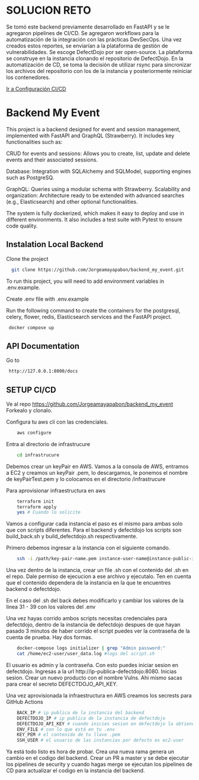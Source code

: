 
# SOLUCION RETO

Se tomó este backend previamente desarrollado en FastAPI y se le agregaron pipelines de CI/CD. Se agregaron workflows para la automatización de la integración con las prácticas DevSecOps. Una vez creados estos reportes, se enviarían a la plataforma de gestión de vulnerabilidades. Se escoge DefectDojo por ser open-source. La plataforma se construye en la instancia clonando el repositorio de DefectDojo. En la automatización de CD, se toma la decisión de utilizar rsync para sincronizar los archivos del repositorio con los de la instancia y posteriormente reiniciar los contenedores.

[Ir a Configuración CI/CD](#setup-cicd)

# Backend My Event

This project is a backend designed for event and session management, implemented with FastAPI and GraphQL (Strawberry). It includes key functionalities such as:

CRUD for events and sessions: Allows you to create, list, update and delete events and their associated sessions.

Database: Integration with SQLAlchemy and SQLModel, supporting engines such as PostgreSQ.

GraphQL: Queries using a modular schema with Strawberry.
Scalability and organization: Architecture ready to be extended with advanced searches (e.g., Elasticsearch) and other optional functionalities.

The system is fully dockerized, which makes it easy to deploy and use in different environments. It also includes a test suite with Pytest to ensure code quality.

## Instalation Local Backend

Clone the project
```bash
  git clone https://github.com/Jorgeamayapabon/backend_my_event.git
```
To run this project, you will need to add environment variables in .env.example.

Create .env file with .env.example

Run the following command to create the containers for the postgresql, celery, flower, redis, Elasticsearch services and the FastAPI project.
```bash
 docker compose up
```

## API Documentation

Go to
```bash
 http://127.0.0.1:8000/docs
```

## SETUP CI/CD

Ve al repo https://github.com/Jorgeamayapabon/backend_my_event
Forkealo y clonalo.

Configura tu aws cli con las credenciales.
```bash
    aws configure
```

Entra al directorio de infrastrucure
```bash
    cd infrastrucure
```

Debemos crear un keyPair en AWS. Vamos a la consola de AWS, entramos a EC2 y creamos un keyPair .pem, lo descargamos, le ponemos el nombre de keyPairTest.pem y lo colocamos en el directorio /infrastrucure

Para aprovisionar infraestructura en aws
```bash
    terraform init
    terraform apply
    yes # Cuando lo solicite
```

Vamos a configurar cada instancia el paso es el mismo para ambas solo que con scripts diferentes. Para el backend y defectdojo los scripts son build_back.sh y build_defectdojo.sh respectivamente.

Primero debemos ingresar a la instancia con el siguiente comando.

```bash
    ssh -i /path/key-pair-name.pem instance-user-name@instance-public-ip
```

Una vez dentro de la instancia, crear un file .sh con el contenido del .sh en el repo. Dale permiso de ejecucion a ese archivo y ejecutalo. Ten en cuenta que el contenido dependera de la instancia en la que te encuentres backend o defectdojo.

En el caso del .sh del back debes modificarlo y cambiar los valores de la linea 31 - 39 con los valores del .env

Una vez hayas corrido ambos scripts necesitas credenciales para defectdojo, dentro de la instancia de defectdojo despues de que hayan pasado 3 minutos de haber corrido el script puedes ver la contraseña de la cuenta de prueba. Hay dos formas.

```bash
    docker-compose logs initializer | grep "Admin password:"
    cat /home/ec2-user/user_data.log #logs del script.sh
```

El usuario es admin y la contraseña. Con esto puedes iniciar sesion en defectdojo. Ingresas a la url http://ip-publica-defectdojo:8080. Inicias sesion. Crear un nuevo producto con el nombre Vulns. Ahi mismo sacas para crear el secreto DEFECTDOJO_API_KEY.

Una vez aprovisionada la infraestructura en AWS creamos los secrests para GitHub Actions

```bash
    BACK_IP # ip publica de la instancia del backend
    DEFECTDOJO_IP # ip publica de la instancia de defectdojo
    DEFECTDOJO_API_KEY # cuando inicies sesion en defectdojo la obtienes
    ENV_FILE # con lo que está en tu .env
    KEY_PEM # el contenido de tu llave .pem
    SSH_USER # el usuario de las instancias por defecto es ec2-user
```

Ya está todo listo es hora de probar. Crea una nueva rama genera un cambio en el codigo del backend. Crear un PR a master y se debe ejecutar los pipelines de security y cuando hagas merge se ejecutan los pipelines de CD para actualizar el codigo en la instancia del backend.

